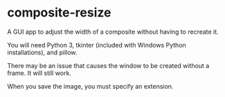# composite-resize

A GUI app to adjust the width of a composite without having to recreate it.

You will need Python 3, tkinter (included with Windows Python installations), and pillow.

There may be an issue that causes the window to be created without a frame. It will still work.

When you save the image, you must specify an extension.
